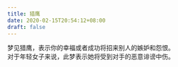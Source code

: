 ```yaml
---
title: 猎鹰
date: 2020-02-15T20:54:12+08:00
draft: false
---
```


梦见猎鹰，表示你的幸福或者成功将招来别人的嫉妒和怨恨。<br>
对于年轻女子来说，此梦表示她将受到对手的恶意诽谤中伤。<br>
